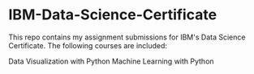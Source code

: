 # IBM-Data-Science-Certificate

This repo contains my assignment submissions for IBM's Data Science Certificate. The following courses are included: 

Data Visualization with Python 
Machine Learning with Python 
